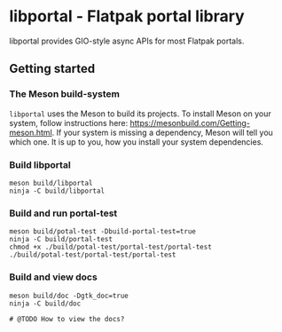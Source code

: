 libportal - Flatpak portal library
==================================

libportal provides GIO-style async APIs for most Flatpak portals.


## Getting started

### The Meson build-system

`libportal` uses the Meson to build its projects. To install Meson on your system, follow instructions here: https://mesonbuild.com/Getting-meson.html. If your system is missing a dependency, Meson will tell you which one. It is up to you, how you install your system dependencies.

### Build libportal
```
meson build/libportal
ninja -C build/libportal
```

### Build and run portal-test
```
meson build/potal-test -Dbuild-portal-test=true
ninja -C build/portal-test
chmod +x ./build/potal-test/portal-test/portal-test
./build/potal-test/portal-test/portal-test
```

### Build and view docs
```
meson build/doc -Dgtk_doc=true
ninja -C build/doc

# @TODO How to view the docs?
```
